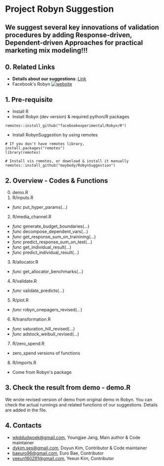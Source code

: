 # Project Robyn Suggestion 
## We suggest several key innovations of validation procedures by adding Response-driven, Dependent-driven Approaches for practical marketing mix modeling!!!

## 0. Related Links
- **Details about our suggestions**: [Link](https://eurobae.notion.site/Meta-APAC-Robyn-Hackathon-2022-66f8fdb6819b4370864c731a9f190eaa)
- Facebook's Robyn
[![website](https://img.shields.io/badge/site-Robyn-blue.svg)](https://facebookexperimental.github.io/Robyn/)

## 1. Pre-requisite
- Install R
- Install Robyn (dev version) & required python/R packages
```
remotes::install_github("facebookexperimental/Robyn/R")
```
- Install RobynSuggestion by using remotes
```
# If you don't have remotes library,
install.packages("remotes")
library(remotes)

# Install vis remotes, or download & install it manually
remotes::install_github("maybedy/RobynSuggestion")
```

## 2. Overview - Codes & Functions
0) demo.R
1) R/inputs.R
- _func_ put_hyper_params(...)
2) R/media_channel.R
- _func_ generate_budget_boundaries(...)
- _func_ decompose_dependent_vars(...)
- _func_ get_response_sum_on_trainining(...)
- _func_ predict_response_sum_on_test(...)
- _func_ get_individual_result(...)
- _func_ predict_individual_result(...)
3) R/allocator.R
- _func_ get_allocator_benchmarks(...)
4) R/validate.R
- _func_ validate_predicts(...)
5) R/plot.R
- _func_ robyn_onepagers_revised(...)
6) R/transformation.R
- _func_ saturation_hill_revised(...)
- _func_ adstock_weibull_revised(...)
7) R/zero_spend.R
- zero_spend versions of functions
8) R/imports.R
- Come from Robyn's package

## 3. Check the result from demo - demo.R
We wrote revised version of demo from original demo in Robyn. 
You can check the actual runnings and related functions of our suggestions.
Details are added in the file.

## 4. Contacts
- wkddudwoek@gmail.com, Youngjae Jang, Main author & Code maintainer
- dykim.ses@gmail.com, Doyun Kim, Contributor & Code maintainer
- baeuro96@gmail.com, Euro Bae, Contributor
- yeeun160291@gmail.com, Yeeun Kim, Contributor
